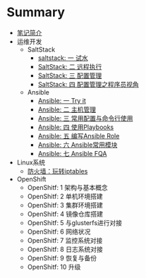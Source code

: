 # Summary

* [笔记简介](README.md)
* 运维开发
  * SaltStack
    * [saltstack: 一 试水](devops/saltstack1.md)
    * [SaltStack: 二 远程执行](devops/saltstack2.md)
    * [SaltStack: 三 配置管理](devops/saltstack3.md)
    * [SaltStack: 四 配置管理之程序员视角](devops/saltstack4_.md)
  * Ansible
    * [Ansible: 一 Try it](devops/ansible-quick-guide.md)
    * [Ansible: 二 主机管理](devops/ansible-inventory.md)
    * [Ansible: 三 常用配置与命令行使用](devops/ansible-configs.md)
    * [Ansible: 四 使用Playbooks](devops/how-to-write-ansbile-playbooks.md)
    * [Ansible: 五 编写Ansible Role](devops/ansible-roles.md)
    * [Ansible: 六 Ansible常用模块](devops/ansible-common-modules.md)
    * [Ansible: 七 Ansible FQA](devops/ansible-tips.md)
* Linux系统
    * [防火墙：玩转iptables](linux/iptables-tips.md)
* OpenShift
  * OpenShitf: 1 架构与基本概念
  * OpenShitf: 2 单机环境搭建
  * OpenShitf: 3 集群环境搭建
  * OpenShitf: 4 镜像仓库搭建
  * OpenShitf: 5 与glusterfs进行对接
  * OpenShitf: 6 网络状况
  * OpenShitf: 7 监控系统对接
  * OpenShitf: 8 日志系统对接
  * OpenShitf: 9 恢复与备份
  * OpenShitf: 10 升级
